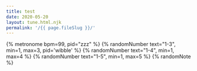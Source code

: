 ```yaml
---
title: test
date: 2020-05-20
layout: tune.html.njk
permalink: '/{{ page.fileSlug }}/'
---
```


{% metronome bpm=99, pid="zzz" %}
{% randomNumber text="1-3", min=1, max=3, pid='wibble' %}
{% randomNumber text="1-4", min=1, max=4  %}
{% randomNumber text="1-5", min=1, max=5  %}
{% randomNote %}
